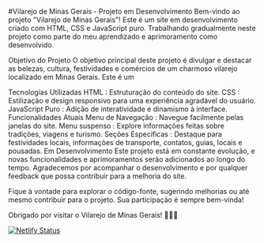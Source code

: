 #Vilarejo de Minas Gerais - Projeto em Desenvolvimento
Bem-vindo ao projeto "Vilarejo de Minas Gerais"! Este é um site em desenvolvimento criado com HTML, CSS e JavaScript puro. Trabalhando gradualmente neste projeto como parte do meu aprendizado e aprimoramento como desenvolvido.

Objetivo do Projeto
O objetivo principal deste projeto é divulgar e destacar as belezas, cultura, festividades e comércios de um charmoso vilarejo localizado em Minas Gerais. Este é um

Tecnologias Utilizadas
HTML : Estruturação do conteúdo do site.
CSS : Estilização e design responsivo para uma experiência agradável do usuário.
JavaScript Puro : Adição de interatividade e dinamismo à interface.
Funcionalidades Atuais
Menu de Navegação : Navegue facilmente pelas janelas do site.
Menu suspenso : Explore informações feitas sobre tradições, viagens e turismo.
Seções Específicas : Destaque para festividades locais, informações de transporte, contatos, guias, locais e pousadas.
Em Desenvolvimento
Este projeto está em constante evolução, e novas funcionalidades e aprimoramentos serão adicionados ao longo do tempo. Agradecemos por acompanhar o desenvolvimento e por qualquer feedback que possa contribuir para a melhoria do site.

Fique à vontade para explorar o código-fonte, sugerindo melhorias ou até mesmo contribuir para o projeto. Sua participação é sempre bem-vinda!

Obrigado por visitar o Vilarejo de Minas Gerais! 🌄🏡✨

[![Netlify Status](https://api.netlify.com/api/v1/badges/8c9d6a6a-28cc-4e5a-8853-b68c99c83223/deploy-status)](https://app.netlify.com/sites/curimataimg/deploys)
